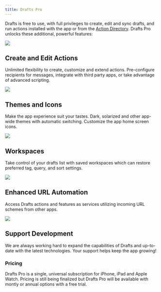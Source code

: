 ```yaml
---
title: Drafts Pro
---
```


Drafts is free to use, with full privileges to create, edit and sync drafts, and run actions installed with the app or from the [Action Directory](https://drafts5-actions.agiletortoise.com). Drafts Pro unlocks these additional, powerful features:

<div class='pro-features'>
<div>
  <div class='icon'>
    <img src="{{ site.baseurl }}/images/pro/feature-actions.svg">
  </div>
  <div class='content'>
    <h2>Create and Edit Actions</h2>
    <p>Unlimited flexibility to create, customize and extend actions. Pre-configure recipients for messages, integrate with third party apps, or take advantage of advanced scripting.</p>
  </div>
</div>

<div>
  <div class='icon'>
    <img src="{{ site.baseurl }}/images/pro/feature-themes.svg">
  </div>
  <div class='content'>
    <h2>Themes and Icons</h2>
    <p>Make the app experience suit your tastes. Dark, solarized and other app-wide themes with automatic switching. Customize the app home screen icons.</p>
  </div>
</div>

<div>
  <div class='icon'>
    <img src="{{ site.baseurl }}/images/pro/feature-workspaces.svg">
  </div>
  <div class='content'>
    <h2>Workspaces</h2>
    <p>Take control of your drafts list with saved workspaces which can restore preferred tag, query, and sort settings.</p>
  </div>
</div>

<div>
  <div class='icon'>
    <img src="{{ site.baseurl }}/images/pro/feature-url.svg">
  </div>
  <div class='content'>
    <h2>Enhanced URL Automation</h2>
    <p>Access Drafts actions and features as services utilizing incoming URL schemes from other apps.</p>
  </div>
</div>

<div>
  <div class='icon'>
    <img src="{{ site.baseurl }}/images/pro/feature-support.svg">
  </div>
  <div class='content'>
    <h2>Support Development</h2>
    <p>We are always working hard to expand the capabilities of Drafts and up-to-date with the latest technologies. Your support helps keep the app growing!</p>
  </div>
</div>
</div>

### Pricing

Drafts Pro is a single, universal subscription for iPhone, iPad and Apple Watch. Pricing is still being finalized but Drafts Pro will be available with montly or annual options with a free trial.

